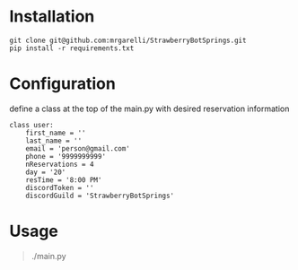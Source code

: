 # Installation

```
git clone git@github.com:mrgarelli/StrawberryBotSprings.git
pip install -r requirements.txt
```

# Configuration
define a class at the top of the main.py with desired reservation information

```
class user:
    first_name = ''
    last_name = ''
    email = 'person@gmail.com'
    phone = '9999999999'
    nReservations = 4
    day = '20'
    resTime = '8:00 PM'
    discordToken = ''
    discordGuild = 'StrawberryBotSprings'
```

# Usage

> ./main.py
